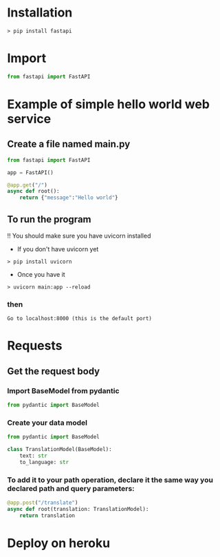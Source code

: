 # Installation
```
> pip install fastapi
```

# Import
```py
from fastapi import FastAPI
```
# Example of simple hello world web service

## Create a file named main.py
```py
from fastapi import FastAPI

app = FastAPI()

@app.get("/")
async def root():
    return {"message":"Hello world"}
```

## To run the program
!! You should make sure you have uvicorn installed
- If you don't have uvicorn yet
```
> pip install uvicorn
```
- Once you have it
```
> uvicorn main:app --reload
```
### then
```
Go to localhost:8000 (this is the default port)
```

# Requests
## Get the request body
### Import BaseModel from pydantic
```py
from pydantic import BaseModel
```
### Create your data model
```py
from pydantic import BaseModel

class TranslationModel(BaseModel):
    text: str
    to_language: str
```

### To add it to your path operation, declare it the same way you declared path and query parameters:
```py
@app.post("/translate")
async def root(translation: TranslationModel):
    return translation
```

# Deploy on heroku
